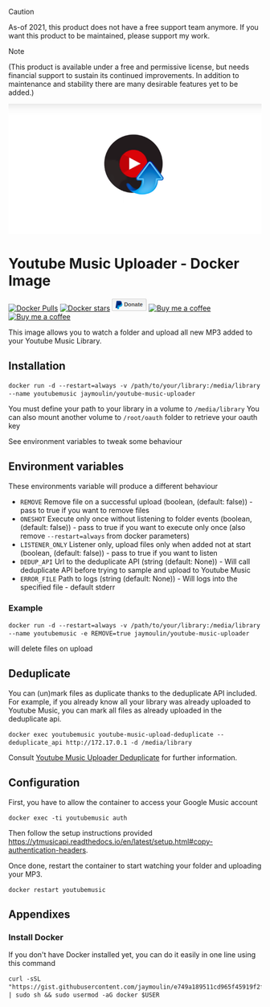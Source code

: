 > [!CAUTION]
> As-of 2021, this product does not have a free support team anymore. If you want this product to be maintained, please support my work.

> [!NOTE]
> (This product is available under a free and permissive license, but needs financial support to sustain its continued improvements. In addition to maintenance and stability there are many  desirable features yet to be added.)

![logo](../logo.png)

Youtube Music Uploader - Docker Image
====================================

[![Docker Pulls](https://img.shields.io/docker/pulls/jaymoulin/youtube-music-uploader.svg)](https://hub.docker.com/r/jaymoulin/youtube-music-uploader/)
[![Docker stars](https://img.shields.io/docker/stars/jaymoulin/youtube-music-uploader.svg)](https://hub.docker.com/r/jaymoulin/youtube-music-uploader/)
[![PayPal donation](https://github.com/jaymoulin/jaymoulin.github.io/raw/master/ppl.png "PayPal donation")](https://www.paypal.me/jaymoulin)
[![Buy me a coffee](https://www.buymeacoffee.com/assets/img/custom_images/orange_img.png "Buy me a coffee")](https://www.buymeacoffee.com/jaymoulin)
[![Buy me a coffee](https://ko-fi.com/img/githubbutton_sm.svg "Buy me a coffee")](https://www.ko-fi.com/jaymoulin)

This image allows you to watch a folder and upload all new MP3 added to your Youtube Music Library.

Installation
---

```
docker run -d --restart=always -v /path/to/your/library:/media/library --name youtubemusic jaymoulin/youtube-music-uploader
```

You must define your path to your library in a volume to `/media/library`
You can also mount another volume to `/root/oauth` folder to retrieve your oauth key 

See environment variables to tweak some behaviour

Environment variables
---------------------

These environments variable will produce a different behaviour

* `REMOVE` Remove file on a successful upload (boolean, (default: false)) - pass to true if you want to remove files 
* `ONESHOT` Execute only once without listening to folder events (boolean, (default: false)) - pass to true if you want to execute only once (also remove `--restart=always` from docker parameters) 
* `LISTENER_ONLY` Listener only, upload files only when added not at start (boolean, (default: false)) - pass to true if you want to listen
* `DEDUP_API` Url to the deduplicate API (string (default: None)) - Will call deduplicate API before trying to sample and upload to Youtube Music
* `ERROR_FILE` Path to logs (string (default: None)) - Will logs into the specified file - default stderr

### Example
```
docker run -d --restart=always -v /path/to/your/library:/media/library --name youtubemusic -e REMOVE=true jaymoulin/youtube-music-uploader
```
will delete files on upload

Deduplicate
-----------

You can (un)mark files as duplicate thanks to the deduplicate API included.
For example, if you already know all your library was already uploaded to Youtube Music, you can mark all files as already uploaded in the deduplicate api.

```
docker exec youtubemusic youtube-music-upload-deduplicate --deduplicate_api http://172.17.0.1 -d /media/library
```

Consult [Youtube Music Uploader Deduplicate](https://github.com/jaymoulin/youtube-music-uploader#deduplicate) for further information.

Configuration
---
First, you have to allow the container to access your Google Music account
```
docker exec -ti youtubemusic auth
```
Then follow the setup instructions provided https://ytmusicapi.readthedocs.io/en/latest/setup.html#copy-authentication-headers.

Once done, restart the container to start watching your folder and uploading your MP3.
```
docker restart youtubemusic
```

Appendixes
---

### Install Docker

If you don't have Docker installed yet, you can do it easily in one line using this command
 
```
curl -sSL "https://gist.githubusercontent.com/jaymoulin/e749a189511cd965f45919f2f99e45f3/raw/0e650b38fde684c4ac534b254099d6d5543375f1/ARM%2520(Raspberry%2520PI)%2520Docker%2520Install" | sudo sh && sudo usermod -aG docker $USER
```


